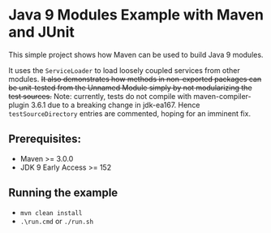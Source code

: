 # Java 9 Modules Example with Maven and JUnit
This simple project shows how Maven can be used to build Java 9 modules. 

It uses the `ServiceLoader` to load loosely coupled services from other modules.
~~It also demonstrates how methods in non-exported packages can be unit-tested from the 
Unnamed Module simply by not modularizing the test sources.~~ 
Note: currently, tests do not compile with maven-compiler-plugin 3.6.1 due to a breaking change in jdk-ea167. 
Hence `testSourceDirectory` entries are commented, hoping for an imminent fix.

## Prerequisites:
* Maven >= 3.0.0
* JDK 9 Early Access >= 152

## Running the example
* `mvn clean install`
* `.\run.cmd` or `./run.sh`